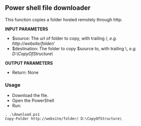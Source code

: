 ## Power shell file downloader 

This function copies a folder hosted remotely through http.

**INPUT PARAMETERS** <br />
- $source:  The url of folder to copy, with trailing /, *e.g. http://website/folder/* <br />
- $destination: The folder to copy $source to, with trailing \\, *e.g. D:\\CopyOfStructure\\*<br />

**OUTPUT PARAMETERS** <br />
- Return: None

### Usage
- Download the file.
- Open the PowerShell
- Run:
```
. .\download.ps1
Copy-Folder http://website/folder/ D:\CopyOfStructure\
```
